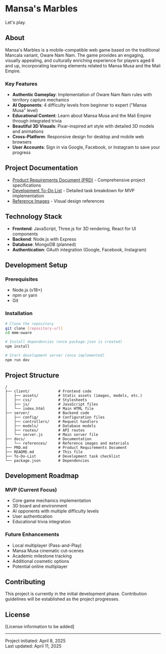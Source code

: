# Mansa's Marbles

Let's play.

## About

Mansa's Marbles is a mobile-compatible web game based on the traditional Mancala variant, Oware Nam Nam. The game provides an engaging, visually appealing, and culturally enriching experience for players aged 6 and up, incorporating learning elements related to Mansa Musa and the Mali Empire.

### Key Features

- **Authentic Gameplay**: Implementation of Oware Nam Nam rules with territory capture mechanics
- **AI Opponents**: 4 difficulty levels from beginner to expert ("Mansa Musa" level)
- **Educational Content**: Learn about Mansa Musa and the Mali Empire through integrated trivia
- **Beautiful 3D Visuals**: Pixar-inspired art style with detailed 3D models and animations
- **Cross-Platform**: Responsive design for desktop and mobile web browsers
- **User Accounts**: Sign in via Google, Facebook, or Instagram to save your progress

## Project Documentation

- [Product Requirements Document (PRD)](PRD.md) - Comprehensive project specifications
- [Development To-Do List](To-Do-List) - Detailed task breakdown for MVP implementation
- [Reference Images](docs/references/) - Visual design references

## Technology Stack

- **Frontend**: JavaScript, Three.js for 3D rendering, React for UI components
- **Backend**: Node.js with Express
- **Database**: MongoDB (planned)
- **Authentication**: OAuth integration (Google, Facebook, Instagram)

## Development Setup

### Prerequisites

- Node.js (v18+)
- npm or yarn
- Git

### Installation

```bash
# Clone the repository
git clone [repository-url]
cd mmm-oware

# Install dependencies (once package.json is created)
npm install

# Start development server (once implemented)
npm run dev
```

## Project Structure

```
/
├── client/             # Frontend code
│   ├── assets/         # Static assets (images, models, etc.)
│   ├── css/            # Stylesheets
│   ├── js/             # JavaScript files
│   └── index.html      # Main HTML file
├── server/             # Backend code
│   ├── config/         # Configuration files
│   ├── controllers/    # Request handlers
│   ├── models/         # Database models
│   ├── routes/         # API routes
│   └── server.js       # Main server file
├── docs/               # Documentation
│   └── references/     # Reference images and materials
├── PRD.md              # Product Requirements Document
├── README.md           # This file
├── To-Do-List          # Development task checklist
└── package.json        # Dependencies
```

## Development Roadmap

### MVP (Current Focus)
- Core game mechanics implementation
- 3D board and environment
- AI opponents with multiple difficulty levels
- User authentication
- Educational trivia integration

### Future Enhancements
- Local multiplayer (Pass-and-Play)
- Mansa Musa cinematic cut-scenes
- Academic milestone tracking
- Additional cosmetic options
- Potential online multiplayer

## Contributing

This project is currently in the initial development phase. Contribution guidelines will be established as the project progresses.

## License

[License information to be added]

---

Project initiated: April 8, 2025  
Last updated: April 11, 2025
